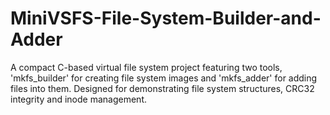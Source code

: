 # MiniVSFS-File-System-Builder-and-Adder
A compact C-based virtual file system project featuring two tools, 'mkfs_builder' for creating file system images and 'mkfs_adder' for adding files into them. Designed for demonstrating file system structures, CRC32 integrity and inode management.

